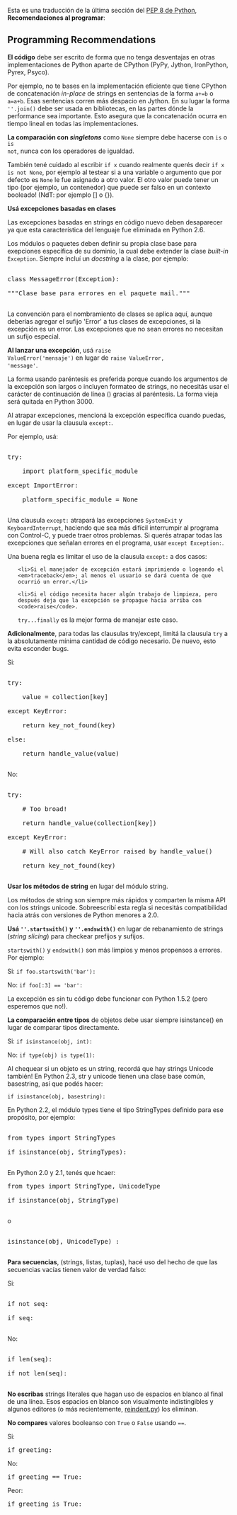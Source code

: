 <html><body><p>Esta es una traducción de la última sección del <a href="http://www.python.org/dev/peps/pep-0008/" target="_blank">PEP 8 de Python</a>,<strong> Recomendaciones al programar</strong>:



<!--more-->

</p><h2>Programming Recommendations</h2>

<strong>El código</strong> debe ser escrito de forma que no tenga desventajas en otras implementaciones de Python aparte de CPython (PyPy, Jython, IronPython, Pyrex, Psyco).



Por ejemplo, no te bases en la implementación eficiente que tiene CPython de concatenación <em>in-place</em> de strings en sentencias de la forma <code>a+=b</code> o <code>a=a+b</code>. Esas sentencias corren más despacio en Jython. En su lugar la forma <code>''.join()</code> debe ser usada en bibliotecas, en las partes dónde la performance sea importante. Esto asegura que la concatenación ocurra en tiempo lineal en todas las implementaciones.



<strong>La comparación con <em>singletons</em></strong> como <code>None</code> siempre debe hacerse con <code>is</code> o <code>is not</code>, nunca con los operadores de igualdad.



También tené cuidado al escribir <code>if x</code> cuando realmente querés decir <code>if x is not None</code>, por ejemplo al testear si a una variable o argumento que por defecto es <code>None</code> le fue asignado a otro valor. El otro valor puede tener un tipo (por ejemplo, un contenedor) que puede ser falso en un contexto booleado! (NdT: por ejemplo [] o {}).



<strong>Usá excepciones basadas en clases</strong>



Las excepciones basadas en strings en código nuevo deben desaparecer ya que esta característica del lenguaje fue eliminada en Python 2.6.



Los módulos o paquetes deben definir su propia clase base para exepciones específica de su dominio, la cual debe extender la clase <em>built-in</em> <code>Exception</code>. Siempre incluí un <em>docstring</em> a la clase, por ejemplo:

<pre>

class MessageError(Exception):

"""Clase base para errores en el paquete mail."""

</pre>

La convención para el nombramiento de clases se aplica aquí, aunque deberías agregar el sufijo 'Error' a tus clases de excepciones, si la excepción es un error. Las excepciones que no sean errores no necesitan un sufijo especial.



<strong>Al lanzar una excepción</strong>, usá <code>raise ValueError('mensaje')</code> en lugar de <code>raise ValueError, 'message'</code>.



La forma usando paréntesis es preferida porque cuando los argumentos de la excepción son largos o incluyen formateo de strings, no necesitás usar el carácter de continuación de línea (\) gracias al paréntesis. La forma vieja será quitada en Python 3000.



Al atrapar excepciones, mencioná la excepción específica cuando puedas, en lugar de usar la clausula <code>except:</code>.



Por ejemplo, usá:

<pre>

try:

    import platform_specific_module

except ImportError:

    platform_specific_module = None

</pre>



Una clausula <code>except:</code> atrapará las excepciones <code>SystemExit</code> y <code>KeyboardInterrupt</code>, haciendo que sea más difícil interrumpir al programa con Control-C, y puede traer otros problemas.  Si querés atrapar todas las excepciones que señalan errores en el programa, usar <code>except Exception:</code>.



Una buena regla es limitar el uso de la clausula <code>except:</code> a dos casos:

<ol>

	<li>Si el manejador de excepción estará imprimiendo o logeando el <em>traceback</em>; al menos el usuario se dará cuenta de que ocurrió un error.</li>

	<li>Si el código necesita hacer algún trabajo de limpieza, pero después deja que la excepción se propague hacia arriba con <code>raise</code>.

<code>try...finally</code> es la mejor forma de manejar este caso.</li>

</ol>

<strong>Adicionalmente</strong>, para todas las clausulas try/except, limitá la clausula <code>try</code> a la absolutamente mínima cantidad de código necesario. De nuevo, esto evita esconder bugs.



Si:

<pre>

try:

    value = collection[key]

except KeyError:

    return key_not_found(key)

else:

    return handle_value(value)

</pre>



No:



<pre>

try:

    # Too broad!

    return handle_value(collection[key])

except KeyError:

    # Will also catch KeyError raised by handle_value()

    return key_not_found(key)

</pre>

<strong>Usar los métodos de string</strong> en lugar del módulo string.



Los métodos de string son siempre más rápidos y comparten la misma API con los strings unicode. Sobreescribí esta regla si necesitás compatibilidad hacia atrás con versiones de Python menores a 2.0.



<strong>Usá <code>''.startswith()</code> y <code>''.endswith()</code></strong> en lugar de rebanamiento de strings (<em>string slicing</em>) para checkear prefijos y sufijos.



<code>startswith()</code> y <code>endswith()</code> son más limpios y menos propensos a errores. Por ejemplo:



Si: <code>if foo.startswith('bar'):</code>



No:  <code>if foo[:3] == 'bar':</code>



La excepción es sin tu código debe funcionar con Python 1.5.2 (pero esperemos que no!).



<strong>La comparación entre tipos</strong> de objetos debe usar siempre isinstance() en lugar de comparar tipos directamente.



Si: <code>if isinstance(obj, int):</code>



No:  <code>if type(obj) is type(1):</code>



Al chequear si un objeto es un string, recordá que hay strings Unicode también! En Python 2.3, str y unicode tienen una clase base común, basestring, así que podés hacer:



<code>if isinstance(obj, basestring):</code>



En Python 2.2, el módulo types tiene el tipo StringTypes definido para ese propósito, por ejemplo:



<pre>

from types import StringTypes

if isinstance(obj, StringTypes):

</pre>



En Python 2.0 y 2.1, tenés que hcaer:



<pre>from types import StringType, UnicodeType

if isinstance(obj, StringType)

</pre>

o

<pre>

isinstance(obj, UnicodeType) :

</pre>



<strong>Para secuencias</strong>, (strings, listas, tuplas), hacé uso del hecho de que las secuencias vacías tienen valor de verdad falso:



Si:

<pre>

if not seq:

if seq:

</pre>

No:

<pre>

if len(seq):

if not len(seq):

</pre>



<strong>No escribas</strong> strings literales que hagan uso de espacios en blanco al final de una línea. Esos espacios en blanco son visualmente indistingibles y algunos editores (o más recientemente, <a href="http://svn.python.org/projects/python/trunk/Tools/scripts/reindent.py">reindent.py</a>) los eliminan.



<strong>No compares</strong> valores booleanso con <code>True</code> o <code>False</code> usando <code>==</code>.



Si: <pre>if greeting:</pre>



No: <pre>if greeting == True:</pre>



Peor: <pre>if greeting is True:</pre></body></html>